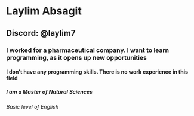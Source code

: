 # Laylim Absagit
## Discord: @laylim7
### I worked for a pharmaceutical company. I want to learn programming, as it opens up new opportunities
#### I don't have any programming skills. There is no work experience in this field
##### I am a Master of Natural Sciences
###### Basic level of English
